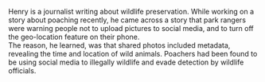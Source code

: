 Henry is a journalist writing about wildlife preservation. While working on a story about poaching recently, he came across a story that park rangers were warning people not to upload pictures to social media, and to turn off the geo-location feature on their phone.
<br>
The reason, he learned, was that shared photos included metadata, revealing the time and location of wild animals. Poachers had been found to be using social media to illegally wildlife and evade detection by wildlife officials.